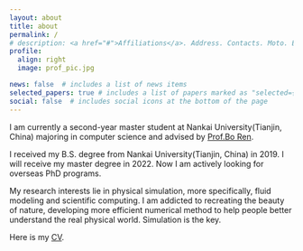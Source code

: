 ```yaml
---
layout: about
title: about
permalink: /
# description: <a href="#">Affiliations</a>. Address. Contacts. Moto. Etc.
profile:
  align: right
  image: prof_pic.jpg

news: false  # includes a list of news items
selected_papers: true # includes a list of papers marked as "selected={true}"
social: false  # includes social icons at the bottom of the page
---
```

I am currently a second-year master student at Nankai University(Tianjin, China) majoring in 
computer science and advised by [Prof.Bo Ren](http://ren-bo.net). 

I received my B.S. degree from Nankai University(Tianjin, China)
in 2019. I will receive my master degree in 2022. Now I am actively looking for overseas PhD programs.

My research interests lie in physical simulation, more specifically, fluid modeling and scientific computing. 
I am addicted to recreating the beauty of nature, developing more efficient numerical method to help people better understand the real physical world. Simulation is the key.

Here is my [CV](https://github.com/BenXu86/DataSet/raw/main/xuben_cv.pdf).